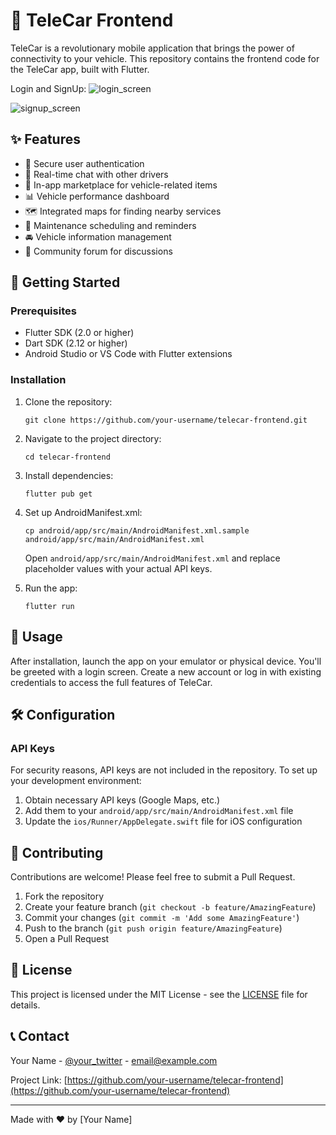 # 🚗 TeleCar Frontend


TeleCar is a revolutionary mobile application that brings the power of connectivity to your vehicle. This repository contains the frontend code for the TeleCar app, built with Flutter.

Login and SignUp:
![login_screen](https://github.com/user-attachments/assets/b54524cd-d394-4dfa-a232-511c4a76852d)

![signup_screen](https://github.com/user-attachments/assets/4bdf5300-4b1c-41a0-b371-0dc051c9ca99)



## ✨ Features

- 🔐 Secure user authentication
- 💬 Real-time chat with other drivers
- 🛒 In-app marketplace for vehicle-related items
- 📊 Vehicle performance dashboard
- 🗺️ Integrated maps for finding nearby services
- 📅 Maintenance scheduling and reminders
- 🚘 Vehicle information management
- 📣 Community forum for discussions

## 🚀 Getting Started

### Prerequisites

- Flutter SDK (2.0 or higher)
- Dart SDK (2.12 or higher)
- Android Studio or VS Code with Flutter extensions

### Installation

1. Clone the repository:
   ```
   git clone https://github.com/your-username/telecar-frontend.git
   ```

2. Navigate to the project directory:
   ```
   cd telecar-frontend
   ```

3. Install dependencies:
   ```
   flutter pub get
   ```

4. Set up AndroidManifest.xml:
   ```
   cp android/app/src/main/AndroidManifest.xml.sample android/app/src/main/AndroidManifest.xml
   ```
   Open `android/app/src/main/AndroidManifest.xml` and replace placeholder values with your actual API keys.

5. Run the app:
   ```
   flutter run
   ```

## 📱 Usage

After installation, launch the app on your emulator or physical device. You'll be greeted with a login screen. Create a new account or log in with existing credentials to access the full features of TeleCar.

## 🛠️ Configuration

### API Keys

For security reasons, API keys are not included in the repository. To set up your development environment:

1. Obtain necessary API keys (Google Maps, etc.)
2. Add them to your `android/app/src/main/AndroidManifest.xml` file
3. Update the `ios/Runner/AppDelegate.swift` file for iOS configuration

## 🤝 Contributing

Contributions are welcome! Please feel free to submit a Pull Request.

1. Fork the repository
2. Create your feature branch (`git checkout -b feature/AmazingFeature`)
3. Commit your changes (`git commit -m 'Add some AmazingFeature'`)
4. Push to the branch (`git push origin feature/AmazingFeature`)
5. Open a Pull Request

## 📄 License

This project is licensed under the MIT License - see the [LICENSE](LICENSE) file for details.

## 📞 Contact

Your Name - [@your_twitter](https://twitter.com/your_twitter) - email@example.com

Project Link: [https://github.com/your-username/telecar-frontend](https://github.com/your-username/telecar-frontend)

---

Made with ❤️ by [Your Name]

